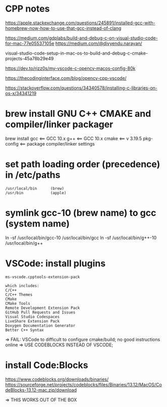# CPP notes
https://apple.stackexchange.com/questions/245891/installed-gcc-with-homebrew-now-how-to-use-that-gcc-instead-of-clang

https://medium.com/gdplabs/build-and-debug-c-on-visual-studio-code-for-mac-77e05537105e
https://medium.com/@divyendu.narayan/

visual-studio-code-setup-in-mac-os-to-build-and-debug-c-cmake-projects-45a78b29e49

https://dev.to/rizz0s/my-vscode-c-opencv-macos-config-80k

https://thecodinginterface.com/blog/opencv-cpp-vscode/

https://stackoverflow.com/questions/34340578/installing-c-libraries-on-os-x/34341219



# brew install GNU C++  CMAKE and compiler/linker packager
brew install
    gcc         <== GCC 10.x
    g++         <== GCC 10.x
    cmake       <== v 3.19.5
    pkg-config  <== package compiler/linker settings



# set path loading order (precedence) in  /etc/paths
    /usr/local/bin      (brew)
    /usr/bin            (apple)


# symlink gcc-10 (brew name) to gcc (system name)
ln -sf /usr/local/bin/gcc-10  /usr/local/bin/gcc
ln -sf /usr/local/bin/g++-10 /usr/local/bin/g++


# VSCode: install plugins
    ms-vscode.cpptools-extension-pack

    which includes:
    C/C++
    C/C++ Themes
    CMake
    CMake Tools
    Remote Development Extension Pack
    GitHub Pull Requests and Issues
    Visual Studio Codespaces
    LiveShare Extension Pack
    Doxygen Documentation Generator
    Better C++ Syntax


=> FAIL:  VSCode to difficult to configure cmake/build; no good instructions online
=> USE CODEBLOCKS INSTEAD OF VSCODE;


# install Code:Blocks
https://www.codeblocks.org/downloads/binaries/
https://sourceforge.net/projects/codeblocks/files/Binaries/13.12/MacOS/CodeBlocks-13.12-mac.zip/download

=> THIS WORKS OUT OF THE BOX

